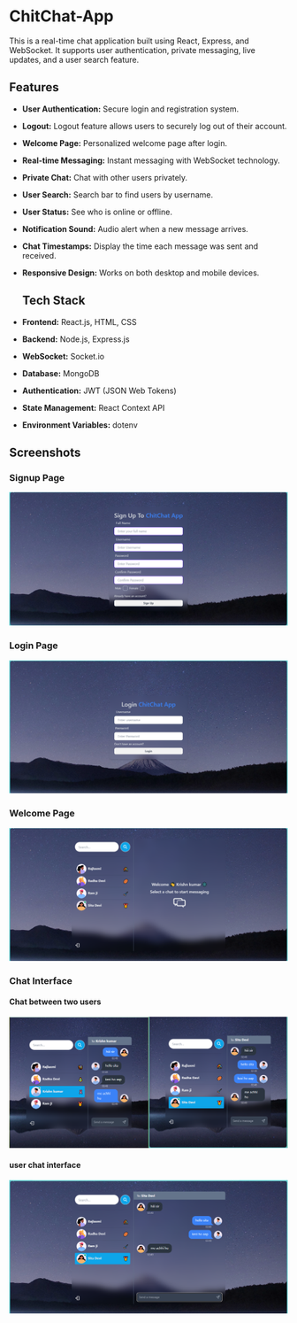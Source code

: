 # ChitChat-App
This is a real-time chat application built using React, Express, and WebSocket. It supports user authentication, private messaging, live updates, and a user search feature.

## Features
- **User Authentication:** Secure login and registration system.
- **Logout:** Logout feature allows users to securely log out of their account.
- **Welcome Page:** Personalized welcome page after login.
- **Real-time Messaging:** Instant messaging with WebSocket technology.
- **Private Chat:** Chat with other users privately.
- **User Search:** Search bar to find users by username.
- **User Status:** See who is online or offline.
- **Notification Sound:** Audio alert when a new message arrives.
- **Chat Timestamps:** Display the time each message was sent and received.
- **Responsive Design:** Works on both desktop and mobile devices.

  ## Tech Stack
- **Frontend:** React.js, HTML, CSS
- **Backend:** Node.js, Express.js
- **WebSocket:** Socket.io
- **Database:** MongoDB
- **Authentication:** JWT (JSON Web Tokens)
- **State Management:** React Context API
- **Environment Variables:** dotenv

## Screenshots
### Signup Page
![Signup Page](front_end/src/assets/img/signup.png) 

### Login Page
![Login Page](front_end/src/assets/img/login.png) 

### Welcome Page

![Welcome Page](front_end/src/assets/img/welcome.png)

### Chat Interface
#### Chat between two users
![Chat Interface](front_end/src/assets/img/chats.png)

#### user chat interface
![Chat Interface](front_end/src/assets/img/chat_dis.png)

